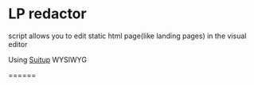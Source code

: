 LP redactor
======

script allows you to edit static html page(like landing pages) in the visual editor 

Using [Suitup](http://habrahabr.ru/post/161715/) WYSIWYG 

======
